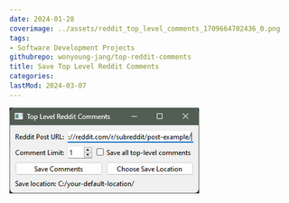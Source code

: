 ```yaml
---
date: 2024-01-28
coverimage: ../assets/reddit_top_level_comments_1709664702436_0.png
tags:
- Software Development Projects
githubrepo: wonyoung-jang/top-reddit-comments
title: Save Top Level Reddit Comments
categories:
lastMod: 2024-03-07
---
```

![reddit_top_level_comments.png](/assets/reddit_top_level_comments_1709664702436_0.png)
